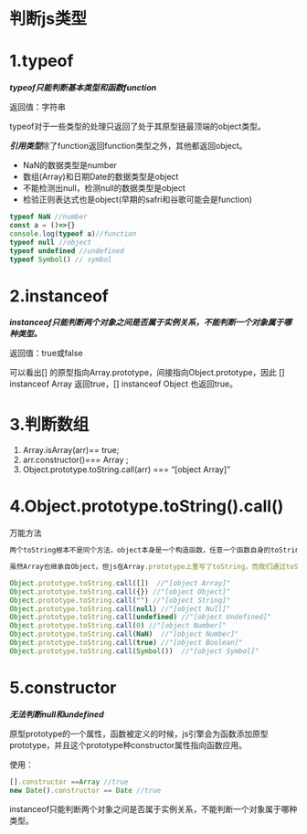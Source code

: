 # 判断js类型
# 1.typeof
***typeof只能判断基本类型和函数function***

返回值：字符串

typeof对于一些类型的处理只返回了处于其原型链最顶端的object类型。

***引用类型***除了function返回function类型之外，其他都返回object。

* NaN的数据类型是number
*  数组(Array)和日期Date的数据类型是object
* 不能检测出null，检测null的数据类型是object
* 检验正则表达式也是object(早期的safri和谷歌可能会是function)

```typescript
typeof NaN //number
const a = ()=>{}
console.log(typeof a)//function
typeof null //object
typeof undefined //undefined
typeof Symbol() // symbol
```
# 2.instanceof
***instanceof只能判断两个对象之间是否属于实例关系，不能判断一个对象属于哪种类型。***

返回值：true或false

可以看出\[\] 的原型指向Array.prototype，间接指向Object.prototype，因此 \[\] instanceof Array 返回true，\[\] instanceof Object 也返回true。

# 3.判断数组
1. Array.isArray(arr)== true;
2. arr.constructor()=== Array ;
3. Object.prototype.toString.call(arr) === “\[object Array\]”

# 4.Object.prototype.toString().call()
万能方法

```typescript
两个toString根本不是同个方法，object本身是一个构造函数，任意一个函数自身的toString方法都是继承自function构造函数。而Object原型下面的构造函数是返回对象内部的class值。

虽然Array也继承自Object，但js在Array.prototype上重写了toString，而我们通过toString.call(arr)实际上是通过原型链调用了。

```
```javascript
Object.prototype.toString.call([])  //"[object Array]"
Object.prototype.toString.call({}) //"[object Object]"
Object.prototype.toString.call("") //"[object String]"
Object.prototype.toString.call(null) //"[object Null]"
Object.prototype.toString.call(undefined) //"[object Undefined]"
Object.prototype.toString.call(0) //"[object Number]"
Object.prototype.toString.call(NaN)  //"[object Number]"
Object.prototype.toString.call(true) //"[object Boolean]"
Object.prototype.toString.call(Symbol())  //"[object Symbol]"
```


# 5.constructor
***无法判断null和undefined***

原型prototype的一个属性，函数被定义的时候，js引擎会为函数添加原型prototype，并且这个prototype种constructor属性指向函数应用。

使用：

```typescript
[].constructor ==Array //true
new Date().constructor == Date //true
```



instanceof只能判断两个对象之间是否属于实例关系，不能判断一个对象属于哪种类型。
